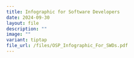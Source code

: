 ```yaml
---
title: Infographic for Software Developers
date: 2024-09-30
layout: file
description: ""
image: ""
variant: tiptap
file_url: /files/OSP_Infographic_For_SWDs.pdf
---
```

